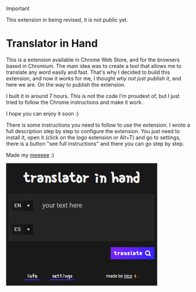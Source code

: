 >[!IMPORTANT]
> This extension in being revised, it is not public yet.

# Translator in Hand

This is a extension available in Chrome Web Store, and for the browsers based in Chromium.
The main idea was to create a tool that allows me to translate any word easily and fast.
That's why I decided to build this extension, and now it works for me, I thought _why not just publish it_, and here we are. On the way to publish the extension.

I built it in around 7 hours. This is not the code I'm proudest of, but I just tried to follow the Chrome instructions and make it work.

I hope you can enjoy it soon :)

There is some instructions you need to follow to use the extension. I wrote a full description step by step to configure the extension. You just need to install it, open it (click on the logo extension or Alt+T) and go to settings, there is a button "see full instructions" and there you can go step by step.

Made my [meeeee](https://niiico.com) :)

![Pop up of the tool](/ss1.png)
